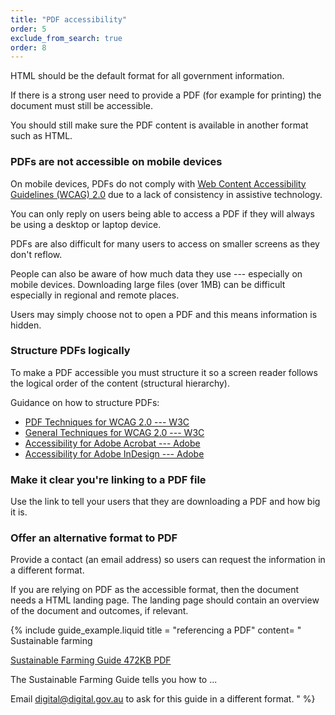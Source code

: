 ```yaml
---
title: "PDF accessibility"
order: 5
exclude_from_search: true
order: 8
---
```


HTML should be the default format for all government information.

If there is a strong user need to provide a PDF (for example for printing) the document must still be accessible.

You should still make sure the PDF content is available in another format such as HTML.

### PDFs are not accessible on mobile devices

On mobile devices, PDFs do not comply with <a href="https://www.w3.org/TR/WCAG20/" rel="external">Web Content Accessibility Guidelines (WCAG) 2.0</a> due to a lack of consistency in assistive technology.

You can only reply on users being able to access a PDF if they will always be using a desktop or laptop device.

PDFs are also difficult for many users to access on smaller screens as they don't reflow.

People can also be aware of how much data they use --- especially on mobile devices. Downloading large files (over 1MB) can be difficult especially in regional and remote places.

Users may simply choose not to open a PDF and this means information is hidden.

### Structure PDFs logically

To make a PDF accessible you must structure it so a screen reader follows the logical order of the content (structural hierarchy).

Guidance on how to structure PDFs:

- <a href="https://www.w3.org/TR/2014/NOTE-WCAG20-TECHS-20140408/pdf.html" rel="external">PDF Techniques for WCAG 2.0 --- W3C</a>
- <a href="https://www.w3.org/TR/WCAG20-TECHS/general.html" rel="external">General Techniques for WCAG 2.0 --- W3C
- <a href="http://www.adobe.com/accessibility/products/acrobat.html" rel="external">Accessibility for Adobe Acrobat --- Adobe</a>
- <a href="http://www.adobe.com/accessibility/products/indesign.html" rel="external">Accessibility for Adobe InDesign --- Adobe</a>

### Make it clear you're linking to a PDF file

Use the link to tell your users that they are downloading a PDF and how big it is.

### Offer an alternative format to PDF

Provide a contact (an email address) so users can request the information in a different format.

If you are relying on PDF as the accessible format, then the document needs a HTML landing page. The landing page should contain an overview of the document and outcomes, if relevant.

{% include guide_example.liquid
  title = "referencing a PDF"
  content= "
Sustainable farming

[Sustainable Farming Guide 472KB PDF]()

The Sustainable Farming Guide tells you how to ...

Email [digital@digital.gov.au]() to ask for this guide in a different format.
"
%}
